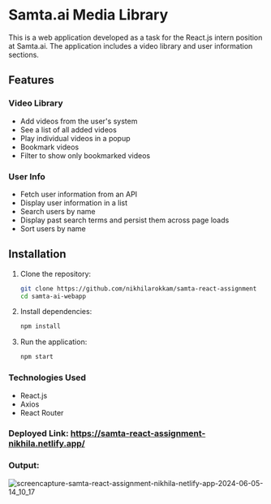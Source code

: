 # Samta.ai Media Library











This is a web application developed as a task for the React.js intern position at Samta.ai. The application includes a video library and user information sections.

## Features

### Video Library
- Add videos from the user's system
- See a list of all added videos
- Play individual videos in a popup
- Bookmark videos
- Filter to show only bookmarked videos

### User Info
- Fetch user information from an API
- Display user information in a list
- Search users by name
- Display past search terms and persist them across page loads
- Sort users by name

## Installation

1. Clone the repository:
   ```bash
   git clone https://github.com/nikhilarokkam/samta-react-assignment
   cd samta-ai-webapp
   
2. Install dependencies:
   ```bash
   npm install
   
3. Run the application:
   ```bash
   npm start

### Technologies Used
- React.js
- Axios
- React Router

### Deployed Link: https://samta-react-assignment-nikhila.netlify.app/

### Output:
![screencapture-samta-react-assignment-nikhila-netlify-app-2024-06-05-14_10_17](https://github.com/nikhilarokkam/samta-react-assignment/assets/115566678/80d20a3d-96e7-4446-8c9f-40824b641057)
